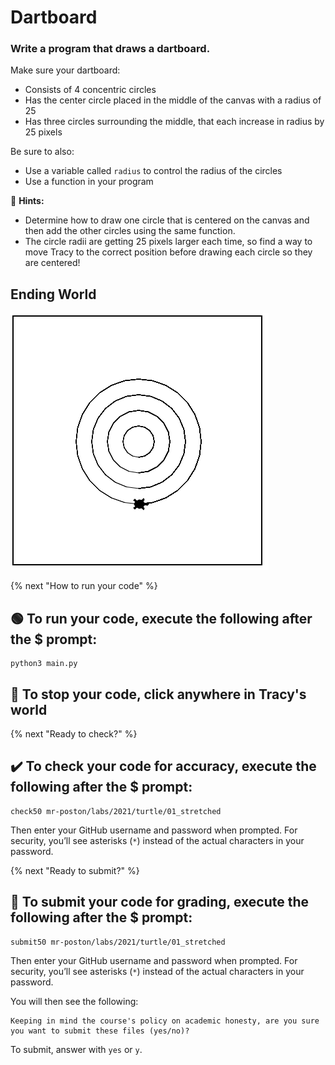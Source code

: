 # Dartboard
### Write a program that draws a dartboard.
Make sure your dartboard:
* Consists of 4 concentric circles
* Has the center circle placed in the middle of the canvas with a radius of 25
* Has three circles surrounding the middle, that each increase in radius by 25 pixels

Be sure to also:
* Use a variable called `radius` to control the radius of the circles
* Use a function in your program

:turtle: **Hints:**
* Determine how to draw one circle that is centered on the canvas and then add the other circles using the same function.
* The circle radii are getting 25 pixels larger each time, so find a way to move Tracy to the correct position before drawing each circle so they are centered!

## Ending World
![](end_world.png)

{% next "How to run your code" %}

## 🟢 To run your code, execute the following after the $ prompt:
```
python3 main.py
```
## 🛑 To stop your code, click anywhere in Tracy's world


{% next "Ready to check?" %}

## :heavy_check_mark: To check your code for accuracy, execute the following after the $ prompt:
```
check50 mr-poston/labs/2021/turtle/01_stretched
```
Then enter your GitHub username and password when prompted.
For security, you’ll see asterisks (`*`) instead of the actual characters in your password.

{% next "Ready to submit?" %}

## :memo: To submit your code for grading, execute the following after the $ prompt:
```
submit50 mr-poston/labs/2021/turtle/01_stretched
```
Then enter your GitHub username and password when prompted.
For security, you’ll see asterisks (`*`) instead of the actual characters in your password.

You will then see the following:
```
Keeping in mind the course's policy on academic honesty, are you sure you want to submit these files (yes/no)?
```
To submit, answer with `yes` or `y`.
